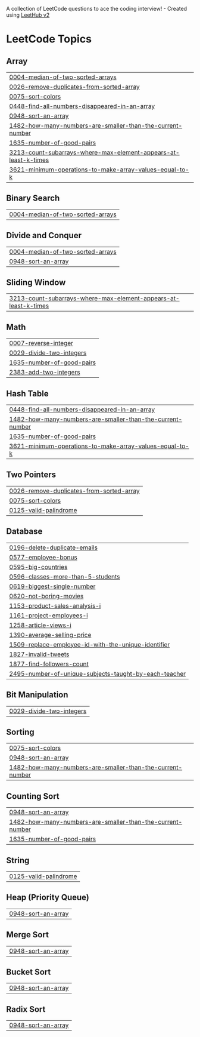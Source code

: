 A collection of LeetCode questions to ace the coding interview! - Created using [LeetHub v2](https://github.com/arunbhardwaj/LeetHub-2.0)
<!---LeetCode Topics Start-->
# LeetCode Topics
## Array
|  |
| ------- |
| [0004-median-of-two-sorted-arrays](https://github.com/ameenbakka/Leetcode/tree/master/0004-median-of-two-sorted-arrays) |
| [0026-remove-duplicates-from-sorted-array](https://github.com/ameenbakka/Leetcode/tree/master/0026-remove-duplicates-from-sorted-array) |
| [0075-sort-colors](https://github.com/ameenbakka/Leetcode/tree/master/0075-sort-colors) |
| [0448-find-all-numbers-disappeared-in-an-array](https://github.com/ameenbakka/Leetcode/tree/master/0448-find-all-numbers-disappeared-in-an-array) |
| [0948-sort-an-array](https://github.com/ameenbakka/Leetcode/tree/master/0948-sort-an-array) |
| [1482-how-many-numbers-are-smaller-than-the-current-number](https://github.com/ameenbakka/Leetcode/tree/master/1482-how-many-numbers-are-smaller-than-the-current-number) |
| [1635-number-of-good-pairs](https://github.com/ameenbakka/Leetcode/tree/master/1635-number-of-good-pairs) |
| [3213-count-subarrays-where-max-element-appears-at-least-k-times](https://github.com/ameenbakka/Leetcode/tree/master/3213-count-subarrays-where-max-element-appears-at-least-k-times) |
| [3621-minimum-operations-to-make-array-values-equal-to-k](https://github.com/ameenbakka/Leetcode/tree/master/3621-minimum-operations-to-make-array-values-equal-to-k) |
## Binary Search
|  |
| ------- |
| [0004-median-of-two-sorted-arrays](https://github.com/ameenbakka/Leetcode/tree/master/0004-median-of-two-sorted-arrays) |
## Divide and Conquer
|  |
| ------- |
| [0004-median-of-two-sorted-arrays](https://github.com/ameenbakka/Leetcode/tree/master/0004-median-of-two-sorted-arrays) |
| [0948-sort-an-array](https://github.com/ameenbakka/Leetcode/tree/master/0948-sort-an-array) |
## Sliding Window
|  |
| ------- |
| [3213-count-subarrays-where-max-element-appears-at-least-k-times](https://github.com/ameenbakka/Leetcode/tree/master/3213-count-subarrays-where-max-element-appears-at-least-k-times) |
## Math
|  |
| ------- |
| [0007-reverse-integer](https://github.com/ameenbakka/Leetcode/tree/master/0007-reverse-integer) |
| [0029-divide-two-integers](https://github.com/ameenbakka/Leetcode/tree/master/0029-divide-two-integers) |
| [1635-number-of-good-pairs](https://github.com/ameenbakka/Leetcode/tree/master/1635-number-of-good-pairs) |
| [2383-add-two-integers](https://github.com/ameenbakka/Leetcode/tree/master/2383-add-two-integers) |
## Hash Table
|  |
| ------- |
| [0448-find-all-numbers-disappeared-in-an-array](https://github.com/ameenbakka/Leetcode/tree/master/0448-find-all-numbers-disappeared-in-an-array) |
| [1482-how-many-numbers-are-smaller-than-the-current-number](https://github.com/ameenbakka/Leetcode/tree/master/1482-how-many-numbers-are-smaller-than-the-current-number) |
| [1635-number-of-good-pairs](https://github.com/ameenbakka/Leetcode/tree/master/1635-number-of-good-pairs) |
| [3621-minimum-operations-to-make-array-values-equal-to-k](https://github.com/ameenbakka/Leetcode/tree/master/3621-minimum-operations-to-make-array-values-equal-to-k) |
## Two Pointers
|  |
| ------- |
| [0026-remove-duplicates-from-sorted-array](https://github.com/ameenbakka/Leetcode/tree/master/0026-remove-duplicates-from-sorted-array) |
| [0075-sort-colors](https://github.com/ameenbakka/Leetcode/tree/master/0075-sort-colors) |
| [0125-valid-palindrome](https://github.com/ameenbakka/Leetcode/tree/master/0125-valid-palindrome) |
## Database
|  |
| ------- |
| [0196-delete-duplicate-emails](https://github.com/ameenbakka/Leetcode/tree/master/0196-delete-duplicate-emails) |
| [0577-employee-bonus](https://github.com/ameenbakka/Leetcode/tree/master/0577-employee-bonus) |
| [0595-big-countries](https://github.com/ameenbakka/Leetcode/tree/master/0595-big-countries) |
| [0596-classes-more-than-5-students](https://github.com/ameenbakka/Leetcode/tree/master/0596-classes-more-than-5-students) |
| [0619-biggest-single-number](https://github.com/ameenbakka/Leetcode/tree/master/0619-biggest-single-number) |
| [0620-not-boring-movies](https://github.com/ameenbakka/Leetcode/tree/master/0620-not-boring-movies) |
| [1153-product-sales-analysis-i](https://github.com/ameenbakka/Leetcode/tree/master/1153-product-sales-analysis-i) |
| [1161-project-employees-i](https://github.com/ameenbakka/Leetcode/tree/master/1161-project-employees-i) |
| [1258-article-views-i](https://github.com/ameenbakka/Leetcode/tree/master/1258-article-views-i) |
| [1390-average-selling-price](https://github.com/ameenbakka/Leetcode/tree/master/1390-average-selling-price) |
| [1509-replace-employee-id-with-the-unique-identifier](https://github.com/ameenbakka/Leetcode/tree/master/1509-replace-employee-id-with-the-unique-identifier) |
| [1827-invalid-tweets](https://github.com/ameenbakka/Leetcode/tree/master/1827-invalid-tweets) |
| [1877-find-followers-count](https://github.com/ameenbakka/Leetcode/tree/master/1877-find-followers-count) |
| [2495-number-of-unique-subjects-taught-by-each-teacher](https://github.com/ameenbakka/Leetcode/tree/master/2495-number-of-unique-subjects-taught-by-each-teacher) |
## Bit Manipulation
|  |
| ------- |
| [0029-divide-two-integers](https://github.com/ameenbakka/Leetcode/tree/master/0029-divide-two-integers) |
## Sorting
|  |
| ------- |
| [0075-sort-colors](https://github.com/ameenbakka/Leetcode/tree/master/0075-sort-colors) |
| [0948-sort-an-array](https://github.com/ameenbakka/Leetcode/tree/master/0948-sort-an-array) |
| [1482-how-many-numbers-are-smaller-than-the-current-number](https://github.com/ameenbakka/Leetcode/tree/master/1482-how-many-numbers-are-smaller-than-the-current-number) |
## Counting Sort
|  |
| ------- |
| [0948-sort-an-array](https://github.com/ameenbakka/Leetcode/tree/master/0948-sort-an-array) |
| [1482-how-many-numbers-are-smaller-than-the-current-number](https://github.com/ameenbakka/Leetcode/tree/master/1482-how-many-numbers-are-smaller-than-the-current-number) |
| [1635-number-of-good-pairs](https://github.com/ameenbakka/Leetcode/tree/master/1635-number-of-good-pairs) |
## String
|  |
| ------- |
| [0125-valid-palindrome](https://github.com/ameenbakka/Leetcode/tree/master/0125-valid-palindrome) |
## Heap (Priority Queue)
|  |
| ------- |
| [0948-sort-an-array](https://github.com/ameenbakka/Leetcode/tree/master/0948-sort-an-array) |
## Merge Sort
|  |
| ------- |
| [0948-sort-an-array](https://github.com/ameenbakka/Leetcode/tree/master/0948-sort-an-array) |
## Bucket Sort
|  |
| ------- |
| [0948-sort-an-array](https://github.com/ameenbakka/Leetcode/tree/master/0948-sort-an-array) |
## Radix Sort
|  |
| ------- |
| [0948-sort-an-array](https://github.com/ameenbakka/Leetcode/tree/master/0948-sort-an-array) |
<!---LeetCode Topics End-->